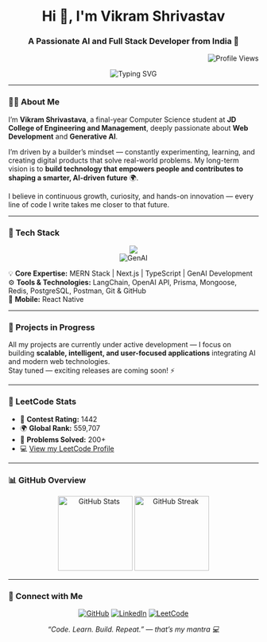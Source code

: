 <!-- Profile Header -->
<h1 align="center">Hi 👋, I'm Vikram Shrivastav</h1>
<h3 align="center">A Passionate AI and Full Stack Developer from India 🚀</h3>

<!-- Profile Views -->
<p align="right">
  <img src="https://komarev.com/ghpvc/?username=vikram-shrivastava&label=Profile%20Views&color=0e75b6&style=flat" alt="Profile Views" />
</p>

<!-- Typing Effect -->
<p align="center">
  <img src="https://readme-typing-svg.demolab.com?font=Fira+Code&pause=1000&center=true&vCenter=true&width=550&lines=Full+Stack+%26+AI+Developer;Builder+Mindset+%7C+Creating+Impactful+Tech;Lifelong+Learner+%7C+Innovating+for+Future" alt="Typing SVG" />
</p>

---

### 👨‍💻 About Me
I’m **Vikram Shrivastava**, a final-year Computer Science student at **JD College of Engineering and Management**, deeply passionate about **Web Development** and **Generative AI**.  

I’m driven by a builder’s mindset — constantly experimenting, learning, and creating digital products that solve real-world problems. My long-term vision is to **build technology that empowers people and contributes to shaping a smarter, AI-driven future** 🌍.  

I believe in continuous growth, curiosity, and hands-on innovation — every line of code I write takes me closer to that future.

---

### 🧠 Tech Stack
<p align="center">
  <img src="https://skillicons.dev/icons?i=js,ts,react,nextjs,nodejs,express,mongodb,postgres,redis,prisma,python,cpp,git,github,postman" /><br/>
  <img src="https://skillicons.dev/icons?i=langchain,openai" alt="GenAI" />
</p>

💡 **Core Expertise:** MERN Stack | Next.js | TypeScript | GenAI Development  
⚙️ **Tools & Technologies:** LangChain, OpenAI API, Prisma, Mongoose, Redis, PostgreSQL, Postman, Git & GitHub  
📱 **Mobile:** React Native  

---

### 🚧 Projects in Progress
All my projects are currently under active development — I focus on building **scalable, intelligent, and user-focused applications** integrating AI and modern web technologies.  
Stay tuned — exciting releases are coming soon! ⚡

---

### 🧩 LeetCode Stats
- 🧮 **Contest Rating:** 1442  
- 🌍 **Global Rank:** 559,707  
- 💪 **Problems Solved:** 200+  
- 💻 [View my LeetCode Profile](https://leetcode.com/vikrams_13)

---

### 📊 GitHub Overview
<p align="center">
  <img src="https://github-readme-stats.vercel.app/api?username=vikram-shrivastava&show_icons=true&theme=radical&hide_border=true" alt="GitHub Stats" height="150"/> 
  <img src="https://github-readme-streak-stats.herokuapp.com/?user=vikram-shrivastava&theme=radical&hide_border=true" alt="GitHub Streak" height="150"/>
</p>

---

### 🤝 Connect with Me
<p align="center">
  <a href="https://github.com/vikram-shrivastava" target="_blank"><img src="https://skillicons.dev/icons?i=github" alt="GitHub" /></a>
  <a href="https://linkedin.com/in/vikramshrivastav" target="_blank"><img src="https://skillicons.dev/icons?i=linkedin" alt="LinkedIn" /></a>
  <a href="https://leetcode.com/u/vikrams_13" target="_blank"><img src="https://img.shields.io/badge/LeetCode-FFA116?style=for-the-badge&logo=leetcode&logoColor=black" alt="LeetCode" /></a>
</p>

<p align="center">
  <em>“Code. Learn. Build. Repeat.” — that’s my mantra 💻</em>
</p>
